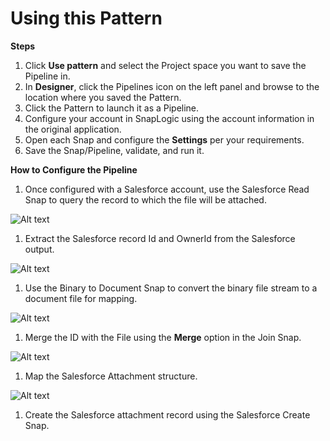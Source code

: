 # Using this Pattern

**Steps**

1. Click **Use pattern** and select the Project space you want to save the Pipeline in.
2. In **Designer**, click the Pipelines icon on the left panel and browse to the location where you saved the Pattern.
3. Click the Pattern to launch it as a Pipeline.
4. Configure your account in SnapLogic using the account information in the original application.
5. Open each Snap and configure the **Settings** per your requirements.
6. Save the Snap/Pipeline, validate, and run it.

**How to Configure the Pipeline**

1. Once configured with a Salesforce account, use the Salesforce Read Snap to query the record to which the file will be attached.

![Alt text](https://global.discourse-cdn.com/business5/uploads/snaplogic2/optimized/1X/b8cbbd53ca30fa0b229fc8310457ea0f55e2d0b1\_2\_600x450.png)

1. Extract the Salesforce record Id and OwnerId from the Salesforce output.

![Alt text](https://global.discourse-cdn.com/business5/uploads/snaplogic2/optimized/1X/a246ad126be9e6f231eeeb232c0d3c3a3785fc86\_2\_600x350.png)

1. Use the Binary to Document Snap to convert the binary file stream to a document file for mapping.

![Alt text](https://global.discourse-cdn.com/business5/uploads/snaplogic2/optimized/1X/aec40b49c88a935762f27ddb07323a52202c44c5\_2\_600x250.png)

1. Merge the ID with the File using the **Merge** option in the Join Snap.

![Alt text](https://global.discourse-cdn.com/business5/uploads/snaplogic2/optimized/1X/6dcff47816cff6e4d5323ec830c63f61c030b52d\_2\_600x450.png)

1. Map the Salesforce Attachment structure.

![Alt text](https://global.discourse-cdn.com/business5/uploads/snaplogic2/optimized/1X/522457539b04370232439685f689db82e74e3f14\_2\_650x350.png)

1. Create the Salesforce attachment record using the Salesforce Create Snap.
